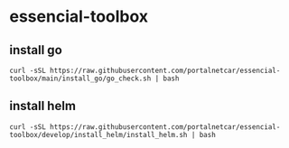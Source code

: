# essencial-toolbox

## install go
```
curl -sSL https://raw.githubusercontent.com/portalnetcar/essencial-toolbox/main/install_go/go_check.sh | bash
```

## install helm
```
curl -sSL https://raw.githubusercontent.com/portalnetcar/essencial-toolbox/develop/install_helm/install_helm.sh | bash
```

